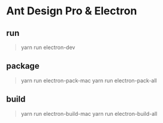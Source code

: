 # Ant Design Pro & Electron

## run
> yarn run electron-dev

## package
> yarn run electron-pack-mac
> yarn run electron-pack-all

## build
> yarn run electron-build-mac
> yarn run electron-build-all

